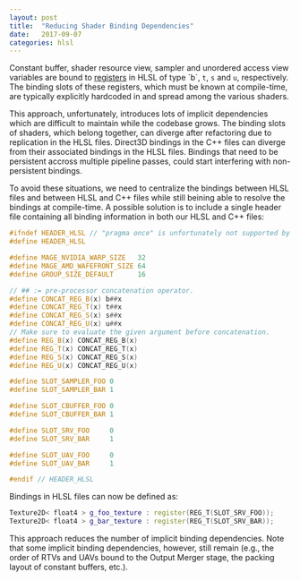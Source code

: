 ```yaml
---
layout: post
title:  "Reducing Shader Binding Dependencies"
date:   2017-09-07
categories: hlsl
---
```


Constant buffer, shader resource view, sampler and unordered access view variables are bound to [registers](https://msdn.microsoft.com/en-us/library/windows/desktop/dd607359(v=vs.85).aspx) in HLSL of type `b`, `t`, `s` and `u`, respectively. The binding slots of these registers, which must be known at compile-time, are typically explicitly hardcoded in and spread among the various shaders.

This approach, unfortunately, introduces lots of implicit dependencies which are difficult to maintain while the codebase grows. The binding slots of shaders, which belong together, can diverge after refactoring due to replication in the HLSL files. Direct3D bindings in the C++ files can diverge from their associated bindings in the HLSL files. Bindings that need to be persistent accross multiple pipeline passes, could start interfering with non-persistent bindings.

To avoid these situations, we need to centralize the bindings between HLSL files and between HLSL and C++ files while still beining able to resolve the bindings at compile-time. A possible solution is to include a single header file containing all binding information in both our HLSL and C++ files:

```c++
#ifndef HEADER_HLSL // "pragma once" is unfortunately not supported by the HLSL pre-processor
#define HEADER_HLSL

#define MAGE_NVIDIA_WARP_SIZE   32
#define MAGE_AMD_WAFEFRONT_SIZE 64
#define GROUP_SIZE_DEFAULT      16

// ## := pre-processor concatenation operator.
#define CONCAT_REG_B(x) b##x
#define CONCAT_REG_T(x) t##x
#define CONCAT_REG_S(x) s##x
#define CONCAT_REG_U(x) u##x
// Make sure to evaluate the given argument before concatenation.
#define REG_B(x) CONCAT_REG_B(x)
#define REG_T(x) CONCAT_REG_T(x)
#define REG_S(x) CONCAT_REG_S(x)
#define REG_U(x) CONCAT_REG_U(x)

#define SLOT_SAMPLER_FOO 0
#define SLOT_SAMPLER_BAR 1

#define SLOT_CBUFFER_FOO 0
#define SLOT_CBUFFER_BAR 1

#define SLOT_SRV_FOO     0
#define SLOT_SRV_BAR     1

#define SLOT_UAV_FOO     0
#define SLOT_UAV_BAR     1

#endif // HEADER_HLSL
```

Bindings in HLSL files can now be defined as:

```c++
Texture2D< float4 > g_foo_texture : register(REG_T(SLOT_SRV_FOO));
Texture2D< float4 > g_bar_texture : register(REG_T(SLOT_SRV_BAR));
```

This approach reduces the number of implicit binding dependencies. Note that some implicit binding dependencies, however, still remain (e.g., the order of RTVs and UAVs bound to the Output Merger stage, the packing layout of constant buffers, etc.).
